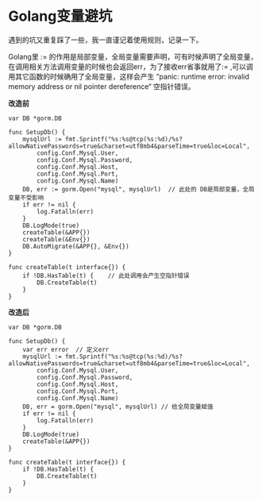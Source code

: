 # Golang变量避坑
遇到的坑又重复踩了一些，我一直谨记着使用规则，记录一下。

Golang里 := 的作用是局部变量，全局变量需要声明，可有时候声明了全局变量，在调用相关方法调用变量的时候也会返回err，为了接收err省事就用了:= ,可以调用其它函数的时候确用了全局变量，这样会产生 ”panic: runtime error: invalid memory address or nil pointer dereference“ 空指针错误。

**改造前**

```
var DB *gorm.DB

func SetupDb() {
	mysqlUrl := fmt.Sprintf("%s:%s@tcp(%s:%d)/%s?allowNativePasswords=true&charset=utf8mb4&parseTime=true&loc=Local",
		config.Conf.Mysql.User,
		config.Conf.Mysql.Password,
		config.Conf.Mysql.Host,
		config.Conf.Mysql.Port,
		config.Conf.Mysql.Name)
	DB, err := gorm.Open("mysql", mysqlUrl)  // 此处的 DB是局部变量，全局变量不受影响
	if err != nil {
		log.Fatalln(err)
	}
	DB.LogMode(true)
	createTable(&APP{})
	createTable(&Env{})
	DB.AutoMigrate(&APP{}, &Env{})
}

func createTable(t interface{}) {
	if !DB.HasTable(t) {    // 此处调用会产生空指针错误
		DB.CreateTable(t)
	}
}
```

**改造后**

```
var DB *gorm.DB

func SetupDb() {
	var err error  // 定义err
	mysqlUrl := fmt.Sprintf("%s:%s@tcp(%s:%d)/%s?allowNativePasswords=true&charset=utf8mb4&parseTime=true&loc=Local",
		config.Conf.Mysql.User,
		config.Conf.Mysql.Password,
		config.Conf.Mysql.Host,
		config.Conf.Mysql.Port,
		config.Conf.Mysql.Name)
	DB, err = gorm.Open("mysql", mysqlUrl) // 给全局变量赋值
	if err != nil {
		log.Fatalln(err)
	}
	DB.LogMode(true)
	createTable(&APP{})
}

func createTable(t interface{}) {
	if !DB.HasTable(t) {
		DB.CreateTable(t)
	}
}
```